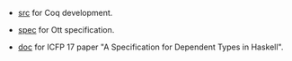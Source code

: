 - [src](src/FcEtt) for Coq development.

- [spec](spec/ott.ett) for Ott specification.

- [doc](doc/) for ICFP 17 paper "A Specification for Dependent Types in
Haskell".
